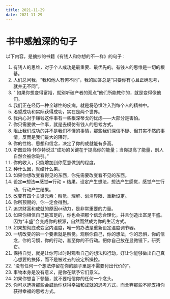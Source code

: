 ```yaml
---
title: 2021-11-29
date: 2021-11-29
---
```


# 书中感触深的句子
以下内容，是摘抄的书籍《有钱人和你想的不一样》的句子：
1. 有钱人的思维，对于个人成功是最重要、最优先的。有钱人的思维是一切的根基。
2. 人们总问我，“我和他人有何不同”，我的回答总是“只要你有心且正确思考，就并无不同”。
3. “ 如果你想变得富裕，就别听破产者的观点”他们所能教你的，就是变得像他们。
4. 我们正在经历一种全球性的疾病，就是将恐惧注入到每个人的精神中。
5. 渴望成功和实际获得成功，实在是两个世界。
6. 我内心对于赚钱这件事有一些根深蒂戈的忧虑——大部分是害怕。
7. 你只需要做一件事，就是去模仿有钱人的思考方式。
8. 阻止我们成功的并不是我们不懂的事情，那些我们深信不疑、但其实不然的事情，反而是我们最大的阻碍。
9. 你的性格、思想和信念，决定了你的成就能有多高。
10. 斯图亚特·怀尔特说过“成功的关键在于提高你的能量；当你提高了能量，别人自然会被你吸引。”
11. 你的收入，只能增加到你愿意做到的程度。
12. 种什么因，就结什么果。
13. 如果你想改变看得见的东西，你先需要改变看不见的东西。
14. 设定➡️想法➡️感觉➡️行动 = 结果。设定产生想法，想法产生感觉，感觉产生行动，行动产生结果。
15. 改变有四个关键元素：察觉、理解、划清界限、重新设定。
16. 你所预期的，你一定会得到。
17. 追求财富和成就的原因or动力，是非常重要的力量。
18. 如果你相信自己是富足的，你也会把那个信念合理化，并且创造出富足丰盛。因为“丰盛”会变成你的根源，自然而然成为你的生活方式。
19. 如果想彻底改变室内温度，唯一的办法是重新设定温度调节器。
20. 一切改变的第一个要素就是察觉。观察你自己，你的想法，你的恐惧，你的信念，你的习惯，你的行动，甚至你的不行动。把你自己放在显微镜下，研究它。
21. 保持自觉，就是让你可以时时观看自己的想法和行动，好让你能够做出自己真心想要的抉择，而不是被过去的设定所操控。
22. “没有任何一个想法停留在你的脑子里是不需要付出代价的”。
23. 事物本身是没有意义，是你在赋予它们意义。
24. 如果你想当下顿悟，就不要相信你的任何一个念头。
25. 你可以选择那些会鼓励你获得幸福和成就的思考方式，而舍弃那些不能支持你获得幸福的思考方式。
